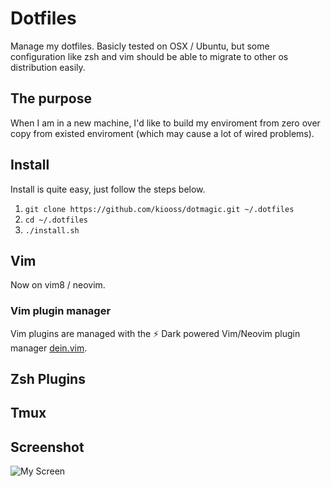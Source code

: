 # Dotfiles

Manage my dotfiles. Basicly tested on OSX / Ubuntu, but some configuration like
zsh and vim should be able to migrate to other os distribution easily.

## The purpose

When I am in a new machine, I'd like to build my enviroment from zero over copy
from existed enviroment (which may cause a lot of wired problems).

## Install

Install is quite easy, just follow the steps below.

1. `git clone https://github.com/kiooss/dotmagic.git ~/.dotfiles`
2. `cd ~/.dotfiles`
3. `./install.sh`

## Vim
Now on vim8 / neovim.

### Vim plugin manager
<!-- Vim plugins are managed with [vim-plug](https://github.com/junegunn/vim-plug). To install, run `vim +PlugInstall`. -->
Vim plugins are managed with the ⚡️ Dark powered Vim/Neovim plugin manager [dein.vim](https://github.com/Shougo/dein.vim).

## Zsh Plugins
<!-- Zsh plugins are managed with [zplug](https://github.com/zplug/zplug). -->
<!-- Install zplug with `curl -sL zplug.sh/installer | zsh` -->

## Tmux

## Screenshot
![My Screen](screenshot/ScreenCapture.png)

